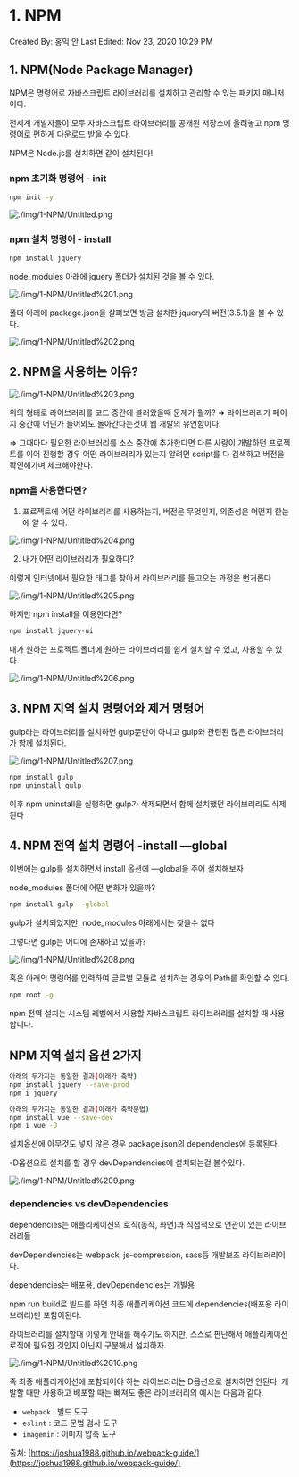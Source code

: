 # 1. NPM

Created By: 홍익 안
Last Edited: Nov 23, 2020 10:29 PM

## 1. NPM(Node Package Manager)

NPM은 명령어로 자바스크립트 라이브러리를 설치하고 관리할 수 있는 패키지 매니저이다.

전세계 개발자들이 모두 자바스크립트 라이브러리를 공개된 저장소에 올려놓고 npm 명령어로 편하게 다운로드 받을 수 있다.

NPM은 Node.js를 설치하면 같이 설치된다!

### npm 초기화 명령어 - init

```bash
npm init -y
```

![./img/1-NPM/Untitled.png](./img/1-NPM/Untitled.png)

### npm 설치 명령어 - install

```bash
npm install jquery
```

node_modules 아래에 jquery 폴더가 설치된 것을 볼 수 있다.

![./img/1-NPM/Untitled%201.png](./img/1-NPM/Untitled%201.png)

폴더 아래에 package.json을 살펴보면 방금 설치한 jquery의 버전(3.5.1)을 볼 수 있다.

![./img/1-NPM/Untitled%202.png](./img/1-NPM/Untitled%202.png)

## 2. NPM을 사용하는 이유?

![./img/1-NPM/Untitled%203.png](./img/1-NPM/Untitled%203.png)

위의 형태로 라이브러리를 코드 중간에 불러왔을때 문제가 뭘까? 
⇒ 라이브러리가 페이지 중간에 어딘가 들어와도 돌아간다는것이 웹 개발의 유연함이다.

⇒ 그때마다 필요한 라이브러리를 소스 중간에 추가한다면 다른 사람이 개발하던 프로젝트를 이어 진행할 경우 어떤 라이브러리가 있는지 알려면 script를 다 검색하고 버전을 확인해가며 체크해야한다.

### npm을 사용한다면?

1.  프로젝트에 어떤 라이브러리를 사용하는지, 버전은 무엇인지, 의존성은 어떤지 한눈에 알 수 있다.

![./img/1-NPM/Untitled%204.png](./img/1-NPM/Untitled%204.png)

2. 내가 어떤 라이브러리가 필요하다?

이렇게 인터넷에서 필요한 태그를 찾아서 라이브러리를 들고오는 과정은 번거롭다

![./img/1-NPM/Untitled%205.png](./img/1-NPM/Untitled%205.png)

하지만 npm install을 이용한다면?

```bash
npm install jquery-ui
```

내가 원하는 프로젝트 폴더에 원하는 라이브러리를 쉽게 설치할 수 있고, 사용할 수 있다.

![./img/1-NPM/Untitled%206.png](./img/1-NPM/Untitled%206.png)

## 3. NPM 지역 설치 명령어와 제거 명령어

gulp라는 라이브러리를 설치하면 gulp뿐만이 아니고 gulp와 관련된 많은 라이브러리가 함께 설치된다.

![./img/1-NPM/Untitled%207.png](./img/1-NPM/Untitled%207.png)

```bash
npm install gulp
npm uninstall gulp
```

이후 npm uninstall을 실행하면 gulp가 삭제되면서 함께 설치했던 라이브러리도 삭제된다

## 4. NPM 전역 설치 명령어 -install —global

이번에는 gulp를 설치하면서 install 옵션에 —global을 주어 설치해보자

node_modules 폴더에 어떤 변화가 있을까?

```bash
npm install gulp --global
```

gulp가 설치되었지만, node_modules 아래에서는 찾을수 없다

그렇다면 gulp는 어디에 존재하고 있을까?

![./img/1-NPM/Untitled%208.png](./img/1-NPM/Untitled%208.png)

혹은 아래의 명령어를 입력하여 글로벌 모듈로 설치하는 경우의 Path를 확인할 수 있다.

```bash
npm root -g
```

npm 전역 설치는 시스템 레벨에서 사용할 자바스크립트 라이브러리를 설치할 때 사용합니다.

## NPM 지역 설치 옵션 2가지

```bash
아래의 두가지는 동일한 결과(아래가 축약)
npm install jquery --save-prod
npm i jquery

아래의 두가지는 동일한 결과(아래가 축약문법)
npm install vue --save-dev
npm i vue -D
```

설치옵션에 아무것도 넣지 않은 경우 package.json의 dependencies에 등록된다.

-D옵션으로 설치를 할 경우 devDependencies에 설치되는걸 볼수있다.

![./img/1-NPM/Untitled%209.png](./img/1-NPM/Untitled%209.png)

### dependencies vs devDependencies

dependencies는 애플리케이션의 로직(동작, 화면)과 직접적으로 연관이 있는 라이브러리들

devDependencies는 webpack, js-compression, sass등 개발보조 라이브러리이다.

dependencies는 배포용, devDependencies는 개발용

npm run build로 빌드를 하면 최종 애플리케이션 코드에 dependencies(배포용 라이브러리)만 포함이된다.

라이브러리를 설치할때 이렇게 안내를 해주기도 하지만, 스스로 판단해서 애플리케이션 로직에 필요한 것인지 아닌지 구분해서 설치하자.

![./img/1-NPM/Untitled%2010.png](./img/1-NPM/Untitled%2010.png)

즉 최종 애플리케이션에 포함되어야 하는 라이브러리는 D옵션으로 설치하면 안된다. 개발할 때만 사용하고 배포할 때는 빠져도 좋은 라이브러리의 예시는 다음과 같다.

- `webpack` : 빌드 도구
- `eslint` : 코드 문법 검사 도구
- `imagemin` : 이미지 압축 도구

출처: [https://joshua1988.github.io/webpack-guide/](https://joshua1988.github.io/webpack-guide/)